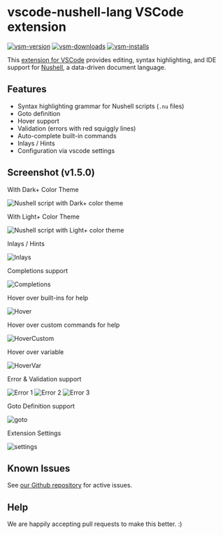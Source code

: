# vscode-nushell-lang VSCode extension

[![vsm-version](https://img.shields.io/visual-studio-marketplace/v/TheNuProjectContributors.vscode-nushell-lang?style=flat-square&label=VS%20Marketplace&logo=visual-studio-code)](https://marketplace.visualstudio.com/items?itemName=TheNuProjectContributors.vscode-nushell-lang)
[![vsm-downloads](https://img.shields.io/visual-studio-marketplace/d/TheNuProjectContributors.vscode-nushell-lang?style=flat-square&label=downloads&logo=visual-studio-code)](https://marketplace.visualstudio.com/items?itemName=TheNuProjectContributors.vscode-nushell-lang)
[![vsm-installs](https://img.shields.io/visual-studio-marketplace/i/TheNuProjectContributors.vscode-nushell-lang?style=flat-square&label=installs&logo=visual-studio-code)](https://marketplace.visualstudio.com/items?itemName=TheNuProjectContributors.vscode-nushell-lang)

This [extension for VSCode](https://code.visualstudio.com/docs/introvideos/extend) provides editing, syntax highlighting, and IDE support for [Nushell](http://nushell.sh), a data-driven document language.

## Features

- Syntax highlighting grammar for Nushell scripts (`.nu` files)
- Goto definition
- Hover support
- Validation (errors with red squiggly lines)
- Auto-complete built-in commands
- Inlays / Hints
- Configuration via vscode settings

## Screenshot (v1.5.0)

With Dark+ Color Theme

![Nushell script with Dark+ color theme](https://raw.githubusercontent.com/nushell/vscode-nushell-lang/main/assets/150-dark.png)

With Light+ Color Theme

![Nushell script with Light+ color theme](https://raw.githubusercontent.com/nushell/vscode-nushell-lang/main/assets/150-light.png)

Inlays / Hints

![Inlays](https://raw.githubusercontent.com/nushell/vscode-nushell-lang/main/assets/150-inlays.png)

Completions support

![Completions](https://raw.githubusercontent.com/nushell/vscode-nushell-lang/main/assets/150-completions.png)

Hover over built-ins for help

![Hover](https://raw.githubusercontent.com/nushell/vscode-nushell-lang/main/assets/150-hover-builtin.png)

Hover over custom commands for help

![HoverCustom](https://raw.githubusercontent.com/nushell/vscode-nushell-lang/main/assets/150-hover-custom.png)

Hover over variable

![HoverVar](https://raw.githubusercontent.com/nushell/vscode-nushell-lang/main/assets/150-hover-var.png)

Error & Validation support

![Error 1](https://raw.githubusercontent.com/nushell/vscode-nushell-lang/main/assets/150-error1.png)
![Error 2](https://raw.githubusercontent.com/nushell/vscode-nushell-lang/main/assets/150-error2.png)
![Error 3](https://raw.githubusercontent.com/nushell/vscode-nushell-lang/main/assets/150-error3.png)

Goto Definition support

![goto](https://raw.githubusercontent.com/nushell/vscode-nushell-lang/main/assets/150-goto-def.png)

Extension Settings

![settings](https://raw.githubusercontent.com/nushell/vscode-nushell-lang/main/assets/150-ext-settings.png)

## Known Issues

See [our Github repository](https://github.com/nushell/vscode-nushell-lang/issues) for active issues.

## Help

We are happily accepting pull requests to make this better. :)
